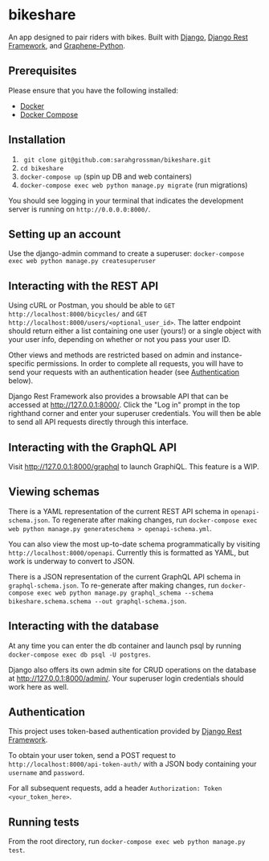 # bikeshare

An app designed to pair riders with bikes. Built with [Django](https://www.djangoproject.com/), [Django Rest Framework](https://www.django-rest-framework.org/), and [Graphene-Python](https://graphene-python.org/).

## Prerequisites

Please ensure that you have the following installed:

- [Docker](https://docs.docker.com/install/)
- [Docker Compose](https://docs.docker.com/compose/install/)

## Installation

1. ` git clone git@github.com:sarahgrossman/bikeshare.git`
1. `cd bikeshare`
1. `docker-compose up` (spin up DB and web containers)
1. `docker-compose exec web python manage.py migrate` (run migrations)

You should see logging in your terminal that indicates the development server is running on `http://0.0.0.0:8000/`.

## Setting up an account

Use the django-admin command to create a superuser: `docker-compose exec web python manage.py createsuperuser`

## Interacting with the REST API

Using cURL or Postman, you should be able to `GET http://localhost:8000/bicycles/` and `GET http://localhost:8000/users/<optional_user_id>`. The latter endpoint should return either a list containing one user (yours!) or a single object with your user info, depending on whether or not you pass your user ID.

Other views and methods are restricted based on admin and instance-specific permissions. In order to complete all requests, you will have to send your requests with an authentication header (see [Authentication](#authentication) below).

Django Rest Framework also provides a browsable API that can be accessed at http://127.0.0.1:8000/. Click the "Log in" prompt in the top righthand corner and enter your superuser credentials. You will then be able to send all API requests directly through this interface.

## Interacting with the GraphQL API

Visit http://127.0.0.1:8000/graphql to launch GraphiQL. This feature is a WIP.

## Viewing schemas

There is a YAML representation of the current REST API schema in `openapi-schema.json`. To regenerate after making changes, run `docker-compose exec web python manage.py generateschema > openapi-schema.yml`.

You can also view the most up-to-date schema programmatically by visiting `http://localhost:8000/openapi`. Currently this is formatted as YAML, but work is underway to convert to JSON.

There is a JSON representation of the current GraphQL API schema in `graphql-schema.json`. To re-generate after making changes, run `docker-compose exec web python manage.py graphql_schema --schema bikeshare.schema.schema --out graphql-schema.json`.

## Interacting with the database

At any time you can enter the db container and launch psql by running `docker-compose exec db psql -U postgres`.

Django also offers its own admin site for CRUD operations on the database at http://127.0.0.1:8000/admin/. Your superuser login credentials should work here as well.

## Authentication

This project uses token-based authentication provided by [Django Rest Framework](https://www.django-rest-framework.org/api-guide/authentication/#tokenauthentication).

To obtain your user token, send a POST request to `http://localhost:8000/api-token-auth/` with a JSON body containing your `username` and `password`.

For all subsequent requests, add a header `Authorization: Token <your_token_here>`.

## Running tests

From the root directory, run `docker-compose exec web python manage.py test`.
